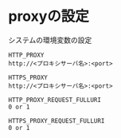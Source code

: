 # proxyの設定

システムの環境変数の設定

```
HTTP_PROXY
http://<プロキシサーバ名>:<port>
```

```
HTTPS_PROXY
http://<プロキシサーバ名>:<port>
```

```
HTTP_PROXY_REQUEST_FULLURI
0 or 1
```

```
HTTPS_PROXY_REQUEST_FULLURI
0 or 1
```
